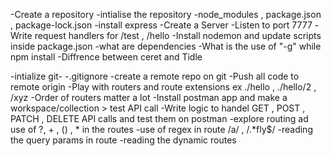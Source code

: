 -Create a repository
-intialise the repository
-node_modules , package.json , package-lock.json
-install express
-Create a Server
-Listen to port 7777
-Write request handlers for /test , /hello
-Install nodemon and update scripts  inside package.json
-what are dependencies
-What is the use of "-g" while npm install
-Diffrence between ceret and Tidle


-intialize git-
-.gitignore
-create a remote repo on git
-Push all code to remote origin
-Play with routers and route extensions ex ./hello , ./hello/2 , /xyz
-Order of routers matter a lot
-Install postman app and make a workspace/collection > test API call
-Write logic to handel GET , POST , PATCH , DELETE API calls and test them on postman 
-explore routing ad use of ?, + , () , * in the routes
-use of regex in route /a/ , /.*fly$/
-reading the query params in route
-reading the dynamic routes
